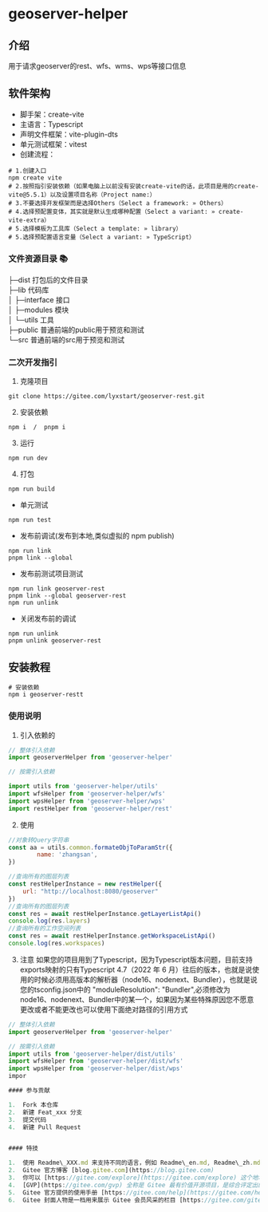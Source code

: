 # geoserver-helper

## 介绍
用于请求geoserver的rest、wfs、wms、wps等接口信息

## 软件架构

* 脚手架：create-vite
* 主语言：Typescript
* 声明文件框架：vite-plugin-dts
* 单元测试框架：vitest
* 创建流程：
```shell
# 1.创建入口
npm create vite
# 2.按照指引安装依赖（如果电脑上以前没有安装create-vite的话，此项目是用的create-vite@5.5.1）以及设置项目名称（Project name:）
# 3.不要选择开发框架而是选择Others（Select a framework: » Others）
# 4.选择预配置变体，其实就是默认生成哪种配置（Select a variant: » create-vite-extra）
# 5.选择模板为工具库（Select a template: » library）
# 5.选择预配置语言变量（Select a variant: » TypeScript）
```

### 文件资源目录 📚
├─dist  打包后的文件目录  
├─lib   代码库  
│  ├─interface       接口  
│  ├─modules         模块  
│  └─utils           工具  
├─public             普通前端的public用于预览和测试  
└─src                普通前端的src用于预览和测试  
### 二次开发指引
1. 克隆项目
```shell
git clone https://gitee.com/lyxstart/geoserver-rest.git
```
2. 安装依赖
```shell
npm i  /  pnpm i
```
3. 运行
```shell
npm run dev
```
4. 打包
```shell
npm run build
```
* 单元测试
```shell
npm run test
```
* 发布前调试(发布到本地,类似虚拟的 npm publish)
```shell
npm run link
pnpm link --global
```
* 发布前测试项目测试
```shell
npm run link geoserver-rest
pnpm link --global geoserver-rest
npm run unlink
```
* 关闭发布前的调试
```shell
npm run unlink
pnpm unlink geoserver-rest
```

## 安装教程
```shell
# 安装依赖
npm i geoserver-restt
```

### 使用说明
1.  引入依赖的
```javascript
// 整体引入依赖
import geoserverHelper from 'geoserver-helper'

// 按需引入依赖

import utils from 'geoserver-helper/utils'
import wfsHelper from 'geoserver-helper/wfs'
import wpsHelper from 'geoserver-helper/wps'
import restHelper from 'geoserver-helper/rest'
```
2.  使用
```javascript
//对象转Query字符串
const aa = utils.common.formateObjToParamStr({
        name: 'zhangsan',
})

//查询所有的图层列表
const restHelperInstance = new restHelper({
    url: "http://localhost:8080/geoserver"
})
//查询所有的图层列表
const res = await restHelperInstance.getLayerListApi()
console.log(res.layers)
//查询所有的工作空间列表
const res = await restHelperInstance.getWorkspaceListApi()
console.log(res.workspaces)
```
3. 注意
如果您的项目用到了Typescript，因为Typescript版本问题，目前支持exports映射的只有Typescript 4.7（2022 年 6 月）往后的版本，也就是说使用的时候必须用高版本的解析器（node16、nodenext、Bundler），也就是说您的tsconfig.json中的  "moduleResolution": "Bundler",必须修改为node16、nodenext、Bundler中的某一个，如果因为某些特殊原因您不愿意更改或者不能更改也可以使用下面绝对路径的引用方式
```javascript
// 整体引入依赖
import geoserverHelper from 'geoserver-helper'

// 按需引入依赖
import utils from 'geoserver-helper/dist/utils'
import wfsHelper from 'geoserver-helper/dist/wfs'
import wpsHelper from 'geoserver-helper/dist/wps'
impor

#### 参与贡献

1.  Fork 本仓库
2.  新建 Feat_xxx 分支
3.  提交代码
4.  新建 Pull Request


#### 特技

1.  使用 Readme\_XXX.md 来支持不同的语言，例如 Readme\_en.md, Readme\_zh.md
2.  Gitee 官方博客 [blog.gitee.com](https://blog.gitee.com)
3.  你可以 [https://gitee.com/explore](https://gitee.com/explore) 这个地址来了解 Gitee 上的优秀开源项目
4.  [GVP](https://gitee.com/gvp) 全称是 Gitee 最有价值开源项目，是综合评定出的优秀开源项目
5.  Gitee 官方提供的使用手册 [https://gitee.com/help](https://gitee.com/help)
6.  Gitee 封面人物是一档用来展示 Gitee 会员风采的栏目 [https://gitee.com/gitee-stars/](https://gitee.com/gitee-stars/)
